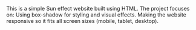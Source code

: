 This is a simple Sun effect website built using HTML.
The project focuses on:
Using box-shadow for styling and visual effects.
Making the website responsive so it fits all screen sizes (mobile, tablet, desktop).
